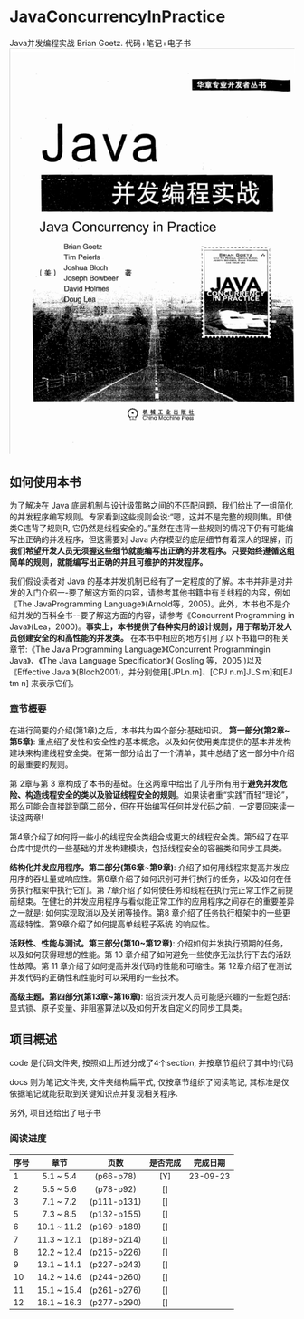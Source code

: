 # JavaConcurrencyInPractice
Java并发编程实战 Brian Goetz. 代码+笔记+电子书
![](image/2023-09-18-15-46-54.png)

## 如何使用本书
为了解决在 Java 底层机制与设计级策略之间的不匹配问题，我们给出了一组简化的并发程序编写规则。专家看到这些规则会说:“嗯，这并不是完整的规则集。即使类C违背了规则R, 它仍然是线程安全的。”虽然在违背一些规则的情况下仍有可能编写出正确的并发程序，但这需要对 Java 内存模型的底层细节有着深人的理解，而**我们希望开发人员无须握这些细节就能编写出正确的并发程序。只要始终遵循这组简单的规则，就能编写出正确的并且可维护的并发程序。**

我们假设读者对 Java 的基本并发机制已经有了一定程度的了解。本书并非是对并发的入门介绍一-要了解这方面的内容，请参考其他书籍中有关线程的内容，例如《The JavaProgramming Language》(Arnold等，2005)。此外，本书也不是介绍并发的百科全书--要了解这方面的内容，请参考《Concurrent Programming in Java》(Lea，2000)。**事实上，本书提供了各种实用的设计规则，用于帮助开发人员创建安全的和高性能的并发类。** 在本书中相应的地方引用了以下书籍中的相关章节:《The Java Programming Language》《Concurrent Programmingin Java》、《The Java Language Specification》( Gosling 等，2005 )以及《Effective Java 》(Bloch2001)，并分别使用[JPLn.m]、[CPJ n.m]JLS m]和[EJ tm n] 来表示它们。

### 章节概要
在进行简要的介绍(第1章)之后，本书共为四个部分:基础知识。
**第一部分(第2章~第5章)**: 重点绍了发性和安全性的基本概念，以及如何使用类库提供的基本并发构建块来构建线程安全类。在第一部分给出了一个清单，其中总结了这一部分中介绍的最重要的规则。

第 2章与第 3 章构成了本书的基础。在这两章中给出了几乎所有用于**避免并发危险、构造线程安全的类以及验证线程安全的规则**。如果读者重“实践”而轻“理论”，那么可能会直接跳到第二部分，但在开始编写任何并发代码之前，一定要回来读一读这两章!

第4章介绍了如何将一些小的线程安全类组合成更大的线程安全类。第5绍了在平台库中提供的一些基础的并发构建模块，包括线程安全的容器类和同步工具类。

**结构化并发应用程序。第二部分(第6章~第9章)**: 介绍了如何用线程来提高并发应用序的吞吐量或响应性。第6章介绍了如何识别可并行执行的任务，以及如何在任务执行框架中执行它们。第 7章介绍了如何使任务和线程在执行完正常工作之前提前结束。在健壮的并发应用程序与看似能正常工作的应用程序之间存在的重要差异之一就是: 如何实现取消以及关闭等操作。第8 章介绍了任务执行框架中的一些更高级特性。第9章介绍了如何提高单线程子系统
的响应性。

**活跃性、性能与测试。第三部分(第10~第12章)**: 介绍如何并发执行预期的任务，以及如何获得理想的性能。第 10 章介绍了如何避免一些使序无法执行下去的活跃性故障。第 11 章介绍了如何提高并发代码的性能和可缩性。第 12章介绍了在测试并发代码的正确性和性能时可以采用的一些技术。

**高级主题。第四部分(第13章~第16章)**: 绍资深开发人员可能感兴趣的一些题包括:显式锁、原子变量、非阻塞算法以及如何开发自定义的同步工具类。


## 项目概述
code 是代码文件夹, 按照如上所述分成了4个section, 并按章节组织了其中的代码

docs 则为笔记文件夹, 文件夹结构扁平式, 仅按章节组织了阅读笔记, 其标准是仅依据笔记就能获取到关键知识点并复现相关程序.

另外, 项目还给出了电子书

### 阅读进度
序号|章节|页数|是否完成|完成日期
:-|:-:|:-:|:-:|:-:|
1|5.1 ~ 5.4|(p66-p78)|[Y]|23-09-23
2|5.5 ~ 5.6|(p78-p92)|[]|
3|7.1 ~ 7.2|(p111-p131)|[]|
5|7.3 ~ 8.5|(p132-p155)|[]|
6|10.1 ~ 11.2|(p169-p189)|[]|
7|11.3 ~ 12.1|(p189-p214)|[]|
8|12.2 ~ 12.4|(p215-p226)|[]|
9|13.1 ~ 14.1|(p227-p243)|[]|
10|14.2 ~ 14.6|(p244-p260)|[]|
11|15.1 ~ 15.4|(p261-p276)|[]|
12|16.1 ~ 16.3|(p277-p290)|[]|

